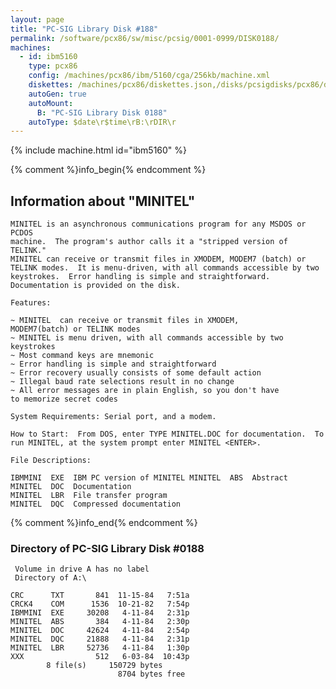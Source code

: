 ```yaml
---
layout: page
title: "PC-SIG Library Disk #188"
permalink: /software/pcx86/sw/misc/pcsig/0001-0999/DISK0188/
machines:
  - id: ibm5160
    type: pcx86
    config: /machines/pcx86/ibm/5160/cga/256kb/machine.xml
    diskettes: /machines/pcx86/diskettes.json,/disks/pcsigdisks/pcx86/diskettes.json
    autoGen: true
    autoMount:
      B: "PC-SIG Library Disk 0188"
    autoType: $date\r$time\rB:\rDIR\r
---
```


{% include machine.html id="ibm5160" %}

{% comment %}info_begin{% endcomment %}

## Information about "MINITEL"

    MINITEL is an asynchronous communications program for any MSDOS or PCDOS
    machine.  The program's author calls it a "stripped version of TELINK."
    MINITEL can receive or transmit files in XMODEM, MODEM7 (batch) or
    TELINK modes.  It is menu-driven, with all commands accessible by two
    keystrokes.  Error handling is simple and straightforward.
    Documentation is provided on the disk.
    
    Features:
    
    ~ MINITEL  can receive or transmit files in XMODEM,
    MODEM7(batch) or TELINK modes
    ~ MINITEL is menu driven, with all commands accessible by two
    keystrokes
    ~ Most command keys are mnemonic
    ~ Error handling is simple and straightforward
    ~ Error recovery usually consists of some default action
    ~ Illegal baud rate selections result in no change
    ~ All error messages are in plain English, so you don't have
    to memorize secret codes
    
    System Requirements: Serial port, and a modem.
    
    How to Start:  From DOS, enter TYPE MINITEL.DOC for documentation.  To
    run MINITEL, at the system prompt enter MINITEL <ENTER>.
    
    File Descriptions:
    
    IBMMINI  EXE  IBM PC version of MINITEL MINITEL  ABS  Abstract
    MINITEL  DOC  Documentation
    MINITEL  LBR  File transfer program
    MINITEL  DQC  Compressed documentation
{% comment %}info_end{% endcomment %}


### Directory of PC-SIG Library Disk #0188

     Volume in drive A has no label
     Directory of A:\

    CRC      TXT       841  11-15-84   7:51a
    CRCK4    COM      1536  10-21-82   7:54p
    IBMMINI  EXE     30208   4-11-84   2:31p
    MINITEL  ABS       384   4-11-84   2:30p
    MINITEL  DOC     42624   4-11-84   2:54p
    MINITEL  DQC     21888   4-11-84   2:31p
    MINITEL  LBR     52736   4-11-84   1:30p
    XXX                512   6-03-84  10:43p
            8 file(s)     150729 bytes
                            8704 bytes free
